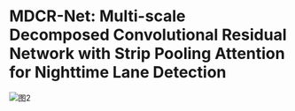 # MDCR-Net: Multi-scale Decomposed Convolutional Residual Network with Strip Pooling Attention for Nighttime Lane Detection
![图2](https://github.com/JSJ515-Group/MDCR-Net/assets/113502037/a6d2c619-c985-4d05-bd73-a5aff5d3a5a7)


